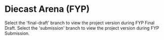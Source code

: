 # Diecast Arena (FYP)

Select the 'final-draft' branch to view the project version during FYP Final Draft.
Select the 'submission' branch to view the project version during FYP Submission.
